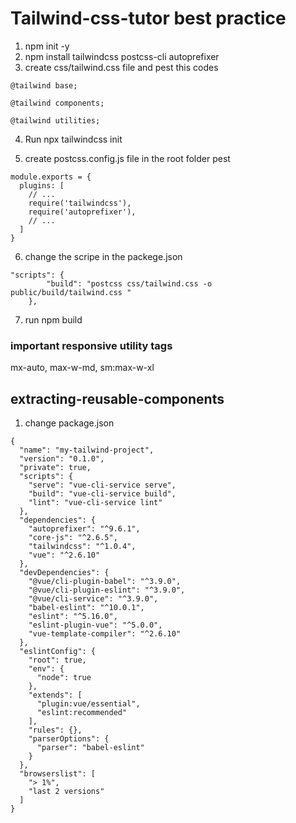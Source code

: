 # Tailwind-css-tutor best practice

1. npm init -y
2. npm install tailwindcss postcss-cli autoprefixer
3. create css/tailwind.css file and pest this codes

```
@tailwind base;

@tailwind components;

@tailwind utilities;
```

4. Run npx tailwindcss init

5. create postcss.config.js file in the root folder pest

```
module.exports = {
  plugins: [
    // ...
    require('tailwindcss'),
    require('autoprefixer'),
    // ...
  ]
}
```

6. change the scripe in the packege.json

```
"scripts": {
		"build": "postcss css/tailwind.css -o public/build/tailwind.css "
	},
```

7. run npm build

### important responsive utility tags

mx-auto, max-w-md, sm:max-w-xl


## extracting-reusable-components
1. change package.json
```
{
  "name": "my-tailwind-project",
  "version": "0.1.0",
  "private": true,
  "scripts": {
    "serve": "vue-cli-service serve",
    "build": "vue-cli-service build",
    "lint": "vue-cli-service lint"
  },
  "dependencies": {
    "autoprefixer": "^9.6.1",
    "core-js": "^2.6.5",
    "tailwindcss": "^1.0.4",
    "vue": "^2.6.10"
  },
  "devDependencies": {
    "@vue/cli-plugin-babel": "^3.9.0",
    "@vue/cli-plugin-eslint": "^3.9.0",
    "@vue/cli-service": "^3.9.0",
    "babel-eslint": "^10.0.1",
    "eslint": "^5.16.0",
    "eslint-plugin-vue": "^5.0.0",
    "vue-template-compiler": "^2.6.10"
  },
  "eslintConfig": {
    "root": true,
    "env": {
      "node": true
    },
    "extends": [
      "plugin:vue/essential",
      "eslint:recommended"
    ],
    "rules": {},
    "parserOptions": {
      "parser": "babel-eslint"
    }
  },
  "browserslist": [
    "> 1%",
    "last 2 versions"
  ]
}
```
